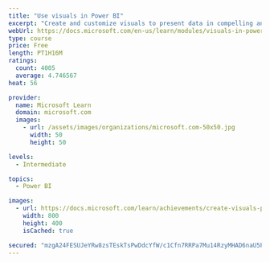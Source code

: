```yaml
---
title: "Use visuals in Power BI"
excerpt: "Create and customize visuals to present data in compelling and insightful ways."
webUrl: https://docs.microsoft.com/en-us/learn/modules/visuals-in-power-bi/
type: course
price: Free
length: PT1H16M
ratings:
  count: 4005
  average: 4.746567
heat: 56

provider:
  name: Microsoft Learn
  domain: microsoft.com
  images:
    - url: /assets/images/organizations/microsoft.com-50x50.jpg
      width: 50
      height: 50

levels:
  - Intermediate

topics:
  - Power BI

images:
  - url: https://docs.microsoft.com/learn/achievements/create-visuals-power-bi-desktop-social.png
    width: 800
    height: 400
    isCached: true

secured: "mzgA24FESUJeYRw8zsTEskTsPwDdcYfW/c1Cfn7RRPa7Mu14RzyMHAD6naU5PyH1eW+/Y8bYwAsSmH+efjug+c7ko4CaQD8ATckF4o05hMNg2AyuWKmVTx3r74LshJLxUT8jXEHTjmFdF3GhIA0u80eBnsDzkUinqAOIiYyxI3bEgOuAZP4uzfhL3uOereMw2BhO2Ona5FSVgBnRNUZ6Pc5MP3ieLIHN8e6r3dYnYm4ouoZ/iDUoJsz1ncgDpXe+o1M8wj6+QjfnvZvKwOjAvH2GH0yfbcdscX5t1ZiAwXgegv2N2EHHFz0jezxBXbqXi+NN2q8zDa28mrDqggvE4tNnfQnWL+eGaAJ7P7DMN/qU2kES3WHLzaY0CPE7wxvoH3PhZ1AoES3OnDtaLRUyjbUzrl2v54qOIhPzevKawfU=;eI7N7XKh07xjXhI2r/FXFg=="
---
```


